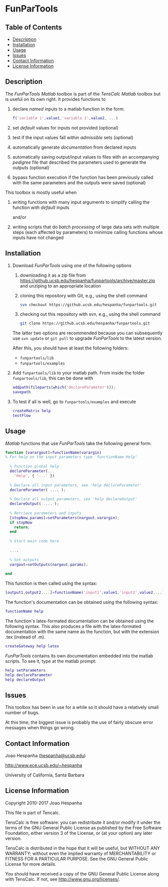 # FunParTools

## Table of Contents

* [Description](#description)
* [Installation](#installation)
* [Usage](#usage)
* [Issues](#issues)
* [Contact Information](#contact-information)
* [License Information](#license-information)

## Description

The *FunParTools* *Matlab* toolbox is part of the *TensCalc* *Matlab*
toolbox but is useful on its own right. It provides functions to

1. declare *named* inputs to a matlab function in the form:

	```matlab
	f('variable 1',value1,'variable 2',value2, ...)
	```

2. set *default* values for inputs not provided (optional)

3. test if the input values fall within *admissible* sets (optional)

4. automatically generate *documentation* from declared inputs

5. automatically saving output/input values to files with an
   accompanying *pedigree* file that described the parameters used to
   generate the outputs (optional)

6. bypass function execution if the function has been previously
   called with the same parameters and the outputs were saved
   (optional)

This toolbox is mostly useful when 

1. writing functions with many input arguments to simplify calling the
   function with *default* inputs
   
	and/or

2. writing scripts that do *batch processing* of large data sets with
   multiple steps (each affected by parameters) to minimize calling
   functions whose inputs have not changed

## Installation

1. Download *FunParTools* using one of the following options

	1. downloading it as a zip file from
		https://github.ucsb.edu/hespanha/funpartools/archive/master.zip
 	   and unziping to an appropriate location

	2. cloning this repository with Git, e.g., using the shell command
	   ```sh
	   svn checkout https://github.ucsb.edu/hespanha/funpartools.git
	   ```
	  
	3. checking out this repository with svn, e.g., using the shell command
	   ```sh
       git clone https://github.ucsb.edu/hespanha/funpartools.git
       ```

	The latter two options are recommended because you can
    subsequently use `svn update` or `git pull` to upgrade
    *FunParTools* to the latest version.

	After this, you should have at least the following folders:

	* `funpartools/lib`
    * `funpartools/examples`

2. Add `funpartools/lib` to your matlab path. 
   From inside the folder `funpartools/lib`, this can be done with

	```matlab
	addpath(fileparts(which('declareParameter')));
	savepath
	```

3. To test if all is well, go to `funpartools/examples` and execute

	```matlab
	createMatrix help
	testFlow
	```

## Usage

*Matlab* functions that use *FunParTools* take the following general form:

```matlab
function [varargout]=functionName(varargin)
% For help on the input parameters type 'functionName Help'
    
  % Function global help
  declareParameter(...
    'Help', { '...' })
    
  % Declare all input parameters, see 'help declareParameter'
  declareParameter( .... );
    
  % Declare all output parameters, see 'help declareOutput'
  declareOutput( .... );
    
  % Retrieve parameters and inputs
  [stopNow,params]=setParameters(nargout,varargin);
  if stopNow
    return;
  end
    
  % Start main code here
    
  ....
    
  % Set outputs
  vargout=setOutputs(nargout,params);
    
end
```

This function is then called using the syntax:

``` matlab
[output1,output2,...]=functionName('input1',value1,'input2',value2,...);
```

The function's documentation can be obtained using the following syntax:

``` matlab
functionName help
```

The function's latex-formated documentation can be obtained using the
following syntax. This also produces a file with the latex-formated
documentation with the same name as the function, but with the
extension .tex (instead of .m).

``` matlab
createGateway help latex
```

*FunParTools* contains its own documentation embedded into the matlab
scripts. To see it, type at the matlab prompt:

``` matlab
help setParameters
help declareParameter
help declareOutput
```

## Issues

This toolbox has been in use for a while so it should have a
relatively small number of bugs.

At this time, the biggest issue is probably the use of fairly obscure
error messages when things go wrong.

## Contact Information

Joao Hespanha (hespanha@ucsb.edu)

http://www.ece.ucsb.edu/~hespanha

University of California, Santa Barbara
	
## License Information

Copyright 2010-2017 Joao Hespanha

This file is part of Tencalc.

TensCalc is free software: you can redistribute it and/or modify it
under the terms of the GNU General Public License as published by the
Free Software Foundation, either version 3 of the License, or (at your
option) any later version.

TensCalc is distributed in the hope that it will be useful, but
WITHOUT ANY WARRANTY; without even the implied warranty of
MERCHANTABILITY or FITNESS FOR A PARTICULAR PURPOSE.  See the GNU
General Public License for more details.

You should have received a copy of the GNU General Public License
along with TensCalc.  If not, see <http://www.gnu.org/licenses/>.

